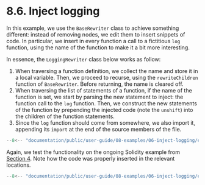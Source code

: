 # 8.6. Inject logging

In this example, we use the `BaseRewriter` class to achieve something different: instead of removing nodes, we edit them to insert snippets of code. In particular, we insert in every function a call to a fictitious `log` function, using the name of the function to make it a bit more interesting.

In essence, the `LoggingRewriter` class below works as follow:

1. When traversing a function definition, we collect the name and store it in a local variable. Then, we proceed to recurse, using the `rewriteChildren` function of `BaseRewriter`. Before returning, the name is cleared off.
2. When traversing the list of statements of a function, if the name of the function is set, we start by parsing the new statement to inject: the function call to the `log` function. Then, we construct the new statements of the function by prepending the injected code (note the `unshift`) into the children of the function statements.
3. Since the `log` function should come from somewhere, we also import it, appending its `import` at the end of the source members of the file.

```ts title="logging-rewriter.mts"
--8<-- "documentation/public/user-guide/08-examples/06-inject-logging/examples/logging-rewriter.mts"
```

Again, we test the functionality on the ongoing Solidity example from [Section 4](../04-find-unused-definitions/index.md). Note how the code was properly inserted in the relevant locations.

```ts title="test-logging-rewriter.mts"
--8<-- "documentation/public/user-guide/08-examples/06-inject-logging/examples/test-logging-rewriter.test.mts"
```
